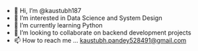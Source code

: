 - 👋 Hi, I’m @kaustubh187
- 👀 I’m interested in Data Science and System Design
- 🌱 I’m currently learning Python
- 💞️ I’m looking to collaborate on backend development projects
- 📫 How to reach me ... kaustubh.pandey528491@gmail.com

<!---
kaustubh187/kaustubh187 is a ✨ special ✨ repository because its `README.md` (this file) appears on your GitHub profile.
You can click the Preview link to take a look at your changes.
--->
